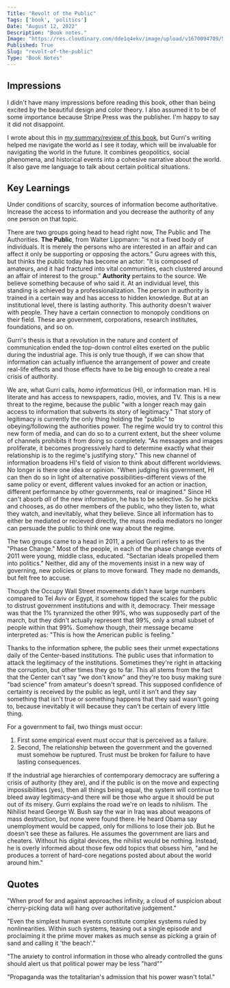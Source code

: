 ```yaml
---
Title: "Revolt of the Public"
Tags: ['book', 'politics']
Date: "August 12, 2022"
Description: "Book notes."
Image: "https://res.cloudinary.com/dde1q4ekv/image/upload/v1670094709/51pCqz9vMqL._AC_SY780__qoovrw.jpg"
Published: True
Slug: "revolt-of-the-public"
Type: "Book Notes"
---
```


## Impressions
I didn't have many impressions before reading this book, other than being excited by the beautiful design and color theory. I also assumed it to be of some importance because Stripe Press was the publisher. I'm happy to say it did not disappoint.

I wrote about this in [my summary/review of this book](https://www.daltonmabery.com/essays/book-review-and-summary-revolt-of-the-public), but Gurri's writing helped me navigate the world as I see it today, which will be invaluable for navigating the world in the future. It combines geopolitics, social phenomena, and historical events into a cohesive narrative about the world. It also gave me language to talk about certain political situations.

## Key Learnings
Under conditions of scarcity, sources of information become authoritative. Increase the access to information and you decrease the authority of any one person on that topic.

There are two groups going head to head right now, The Public and The Authorities. **The Public**, from Walter Lippmann: "is not a fixed body of individuals. It is merely the persons who are interested in an affair and can affect it only be supporting or opposing the actors." Guru agrees with this, but thinks the public today has become an actor: "It is composed of amateurs, and it had fractured into vital communities, each clustered around an affair of interest to the group." **Authority** pertains to the source. We believe something because of who said it. At an individual level, this standing is achieved by a professionalization. The person in authority is trained in a certain way and has access to hidden knowledge. But at an institutional level, there is lasting authority. This authority doesn't waiver with people. They have a certain connection to monopoly conditions on their field. These are government, corporations, research institutes, foundations, and so on.

Gurri's thesis is that a revolution in the nature and content of communication ended the top-down control elites exerted on the public during the industrial age. This is only true though, if we can show that information can actually influence the arrangement of power and create real-life effects and those effects have to be big enough to create a real crisis of authority.

We are, what Gurri calls, *homo informaticus* (HI), or information man. HI is literate and has access to newspapers, radio, movies, and TV. This is a new threat to the regime, because the public "with a longer reach may gain access to information that subverts its story of legitimacy." That story of legitimacy is currently the only thing holding the "public" to obeying/following the authorities power. The regime would try to control this new form of media, and can do so to a current extent, but the sheer volume of channels prohibits it from doing so completely. "As messages and images proliferate, it becomes progressively hard to determine exactly what their relationship is to the regime's justifying story."
This new channel of information broadens HI's field of vision to think about different worldviews. No longer is there one idea or opinion. "When judging his government, HI can then do so in light of alternative possibilities–different views of the same policy or event, different values invoked for an action or inaction, different performance by other governments, real or imagined." Since HI can't absorb *all* of the new information, he has to be selective. So he picks and chooses, as do other members of the public, who they listen to, what they watch, and inevitably, what they believe. Since all information has to either be mediated or recieved directly, the mass media mediators no longer can persuade the public to think one way about the regime.

The two groups came to a head in 2011, a period Gurri refers to as the "Phase Change." Most of the people, in each of the phase change events of 2011 were young, middle class, educated. "Sectarian ideals propelled them into politics." Neither, did any of the movements insist in a new way of governing, new policies or plans to move forward. They made no demands, but felt free to accuse.

Though the Occupy Wall Street movements didn't have large numbers compared to Tel Aviv or Egypt, it somehow tipped the scales for the public to distrust government institutions and with it, democracy. Their message was that the 1% tyrannized the other 99%, who was supposedly part of the march, but they didn't actually represent that 99%, only a small subset of people within that 99%. Somehow though, their message became interpreted as: "This is how the American public is feeling."

Thanks to the information sphere, the public sees their unmet expectations daily of the Center-based institutions. The public uses that information to attack the legitimacy of the institutions. Sometimes they're right in attacking the corruption, but other times they go to far. This all stems from the fact that the Center can't say "we don't know" and they're too busy making sure "bad science" from amateur's doesn't spread. This supposed confidence of certainty is received by the public as legit, until it isn't and they say something that isn't true or something happens that they said wasn't going to, because inevitably it will because they can't be certain of every little thing. 

For a government to fail, two things must occur:

1. First some empirical event must occur that is perceived as a failure.
2. Second, The relationship between the government and the governed must somehow be ruptured. Trust must be broken for failure to have lasting consequences.

If the industrial age hierarchies of contemporary democracy are suffering a crisis of authority (they are), and if the public is on the move and expecting impossibilities (yes), then all things being equal, the system will continue to bleed away legitimacy–and there will be those who argue it should be put out of its misery. Gurri explains the road we're on leads to nihilism. The Nihilist heard George W. Bush say the war in Iraq was about weapons of mass destruction, but none were found there. He heard Obama say unemployment would be capped, only for millions to lose their job. But he doesn't see these as failures. He assumes the government are liars and cheaters. Without his digital devices, the nihilist would be nothing. Instead, he is overly informed about those few odd topics that obsess him, "and he produces a torrent of hard-core negations posted about about the world around him."

## Quotes
"When proof for and against approaches infinity, a cloud of suspicion about cherry-picking data will hang over authoritative judgement."

"Even the simplest human events constitute complex systems ruled by nonlinearities. Within such systems, teasing out a single episode and proclaiming it the prime mover makes as much sense as picking a grain of sand and calling it 'the beach'."

"The anxiety to control information in those who already controlled the guns should alert us that political power may be less "hard""

"Propaganda was the totalitarian's admission that his power wasn't total."